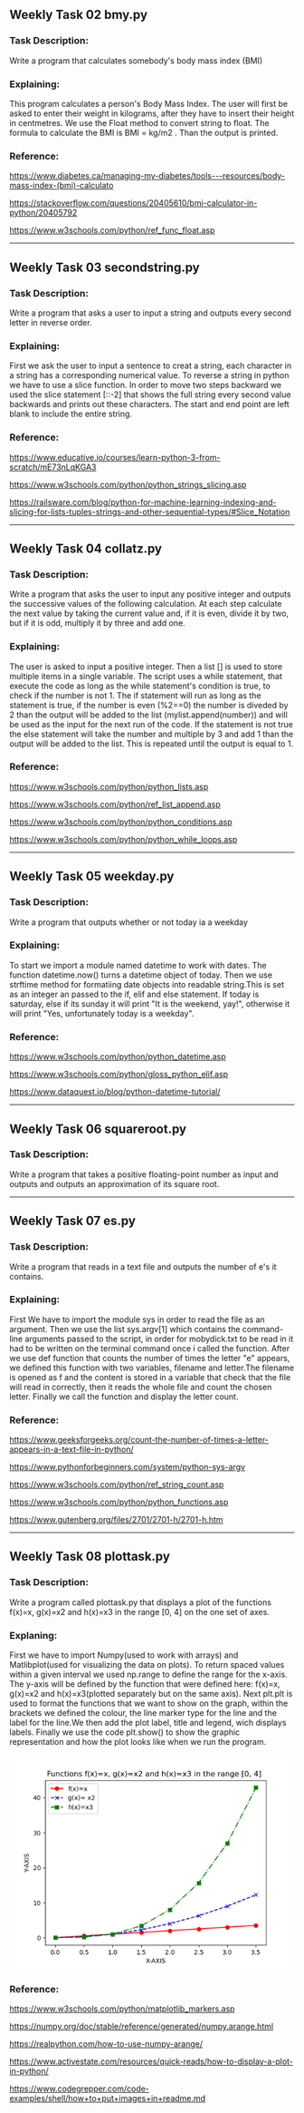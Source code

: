 ## Weekly Task 02 bmy.py

### Task Description:
Write a program that calculates somebody's body mass index (BMI)

### Explaining:
This program calculates a person's Body Mass Index. The user will first be asked to enter their weight in kilograms, after they have to insert their height in centmetres. We use the Float method to convert string to float. The formula to calculate the BMI is BMI = kg/m2 . Than the output is printed. 

### Reference:
https://www.diabetes.ca/managing-my-diabetes/tools---resources/body-mass-index-(bmi)-calculato

https://stackoverflow.com/questions/20405610/bmi-calculator-in-python/20405792

https://www.w3schools.com/python/ref_func_float.asp
___

## Weekly Task 03 secondstring.py

### Task Description:
Write a program that asks a user to input a string and outputs every second letter in reverse order.

### Explaining:
First we ask the user to input a sentence to creat a string, each character in a string has a corresponding numerical value. To reverse a string in python we have to use a slice function. In order to move two steps backward we used the slice statement [::-2] that shows the full string every second value backwards and prints out these characters. The start and end point are left blank to include the entire string.

### Reference:
https://www.educative.io/courses/learn-python-3-from-scratch/mE73nLqKGA3

https://www.w3schools.com/python/python_strings_slicing.asp

https://railsware.com/blog/python-for-machine-learning-indexing-and-slicing-for-lists-tuples-strings-and-other-sequential-types/#Slice_Notation
___

## Weekly Task 04 collatz.py

### Task Description:
 Write a program that asks the user to input any positive integer and outputs the successive values of the following calculation. At each step calculate the next value by taking the current value and, if it is even, divide it by two, but if it is odd, multiply it by three and add one.

### Explaining: 
 The user is asked to input a positive integer. Then a list [] is used to store multiple items in a single variable. The script uses a while statement, that execute the code as long as the while statement's condition is true, to check if the number is not 1.  The if statement will run as long as the statement is true, if the number is even (%2==0) the number is diveded by 2 than the output will be added to the list (mylist.append(number)) and will be used as the input for the next run of the code. If the statement is not true the else statement will take the number and multiple by 3 and add 1 than the output will be added to the list. This is repeated until the output is equal to 1.

### Reference:
https://www.w3schools.com/python/python_lists.asp

https://www.w3schools.com/python/ref_list_append.asp

https://www.w3schools.com/python/python_conditions.asp

https://www.w3schools.com/python/python_while_loops.asp
___

## Weekly Task 05 weekday.py

### Task Description:
Write a program that outputs whether or not today ia a weekday

### Explaining:
To start we import a module named datetime to work with dates. The function datetime.now() turns a datetime object of today. Then we use strftime method for formatiing date objects into readable string.This is set as an integer an passed to the if, elif and else statement. If today is saturday, else if its sunday it will print "It is the weekend, yay!", otherwise it will print "Yes, unfortunately today is a weekday". 

### Reference:
https://www.w3schools.com/python/python_datetime.asp

https://www.w3schools.com/python/gloss_python_elif.asp

https://www.dataquest.io/blog/python-datetime-tutorial/
___

## Weekly Task 06 squareroot.py

### Task Description:
Write a program that takes a positive floating-point number as input and outputs and outputs an approximation of its square root.
___

## Weekly Task 07 es.py
 
### Task Description:
Write a program that reads in a text file and outputs the number of e's it contains.

### Explaining:
 First We have to import the module sys in order to read the file as an argument. Then we use the list sys.argv[1] which contains the command-line arguments passed to the script, in order for mobydick.txt to be read in it had to be written on the terminal command once i called the function. After we use def function that counts the number of times the letter "e" appears, we defined this function with two variables, filename and letter.The filename is opened as f and the content is stored in a variable that check that the file will read in correctly, then it reads the whole file and count the chosen letter. Finally we call the function and display the letter count.

### Reference: 
https://www.geeksforgeeks.org/count-the-number-of-times-a-letter-appears-in-a-text-file-in-python/

https://www.pythonforbeginners.com/system/python-sys-argv

https://www.w3schools.com/python/ref_string_count.asp

https://www.w3schools.com/python/python_functions.asp

https://www.gutenberg.org/files/2701/2701-h/2701-h.htm


___

## Weekly Task 08 plottask.py

### Task Description:
Write a program called plottask.py that displays a plot of the functions f(x)=x, g(x)=x2 and h(x)=x3 in the range [0, 4] on the one set of axes.

### Explaning:
First we have to import Numpy(used to work with arrays) and Matlibplot(used for visualizing the data on plots). To return spaced values within a given interval we used np.range to define the range for the x-axis. The y-axis will be defined by the function that were defined here:  f(x)=x, g(x)=x2 and h(x)=x3(plotted separately but on the same axis). Next plt.plt is used to format the functions that we want to show on the graph, within the brackets we defined the colour, the line marker type for the line and the label for the line.We then add the plot label, title and legend, wich displays labels. Finally we use the code plt.show() to show the graphic representation and how the plot looks like when we run the program.

![ScreenShot](plottask.png)

### Reference: 
https://www.w3schools.com/python/matplotlib_markers.asp

https://numpy.org/doc/stable/reference/generated/numpy.arange.html

https://realpython.com/how-to-use-numpy-arange/

https://www.activestate.com/resources/quick-reads/how-to-display-a-plot-in-python/

https://www.codegrepper.com/code-examples/shell/how+to+put+images+in+readme.md







